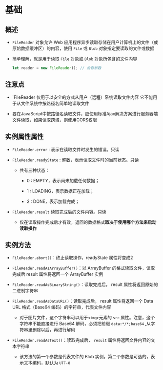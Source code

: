 # 基础

## 概述

+ `FileReader` 对象允许 Web 应用程序异步读取存储在用户计算机上的文件（或原始数据缓冲区）的内容，使用 `File` 或 `Blob` 对象指定要读取的文件或数据

+ 简单理解，就是用于读取 `File` 对象或 `Blob` 对象所包含的文件内容

  ```js
  let reader = new FileReader(); // 没有参数
  ```

## 注意点

+ `FileReader 仅用于以安全的方式从用户（远程）系统读取文件内容 它不能用于从文件系统中按路径名简单地读取文件

+ 要在JavaScript中按路径名读取文件，应使用标准Ajax解决方案进行服务器端文件读取，如果读取跨域，则使用CORS权限

## 实例属性属性

+ `FileReader.error` : 表示在读取文件时发生的错误。只读

+ `FileReader.readyState` : 整数，表示读取文件时的当前状态。只读

  + 共有三种状态：
    + 0 : EMPTY，表示尚未加载任何数据；

    + 1 : LOADING，表示数据正在加载；

    + 2 : DONE，表示加载完成；

+ `FileReader.result` 读取完成后的文件内容。只读

  + 仅在读取操作完成后才有效，返回的数据格式**取决于使用哪个方法来启动读取操作**

## 实例方法

+ `FileReader.abort()`：终止读取操作，readyState 属性将变成2

+ `FileReader.readAsArrayBuffer()`：以 ArrayBuffer 的格式读取文件，读取完成后 result 属性将返回一个 ArrayBuffer 实例

+ `FileReader.readAsBinaryString()`：读取完成后， result 属性将返回原始的二进制字符串

+ `FileReader.readAsDataURL()`：读取完成后， result 属性将返回一个 Data URL 格式（Base64 编码）的字符串，代表文件内容

  + 对于图片文件，这个字符串可以用于`<img>`元素的 `src` 属性。注意，这个字符串不能直接进行 Base64 解码，必须把前缀 `data:*/*;base64` ,从字符串里删除以后，再进行解码

+ `FileReader.readAsText()`：读取完成后， `result` 属性将返回文件内容的文本字符串

  + 该方法的第一个参数是代表文件的 Blob 实例，第二个参数是可选的，表示文本编码，默认为 `UTF-8`
